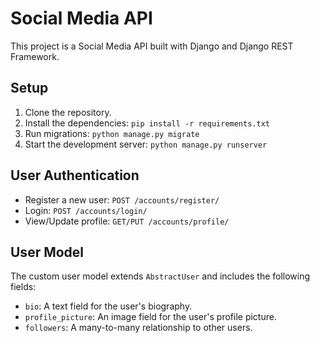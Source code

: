 # Social Media API

This project is a Social Media API built with Django and Django REST Framework.

## Setup

1. Clone the repository.
2. Install the dependencies: `pip install -r requirements.txt`
3. Run migrations: `python manage.py migrate`
4. Start the development server: `python manage.py runserver`

## User Authentication

-   Register a new user: `POST /accounts/register/`
-   Login: `POST /accounts/login/`
-   View/Update profile: `GET/PUT /accounts/profile/`

## User Model

The custom user model extends `AbstractUser` and includes the following fields:

-   `bio`: A text field for the user's biography.
-   `profile_picture`: An image field for the user's profile picture.
-   `followers`: A many-to-many relationship to other users.
